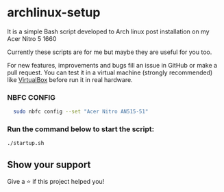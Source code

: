 # archlinux-setup

It is a simple Bash script developed to Arch linux post installation on my Acer Nitro 5 1660

Currently these scripts are for me but maybe they are useful for you too.

For new features, improvements and bugs fill an issue in GitHub or make a pull request. You can test it in a virtual machine (strongly recommended) like [VirtualBox](https://www.virtualbox.org/) before run it in real hardware.

### NBFC CONFIG

```bash
  sudo nbfc config --set "Acer Nitro AN515-51" 
```

### Run the command below to start the script:

```bash
./startup.sh
```

## Show your support

Give a ⭐️ if this project helped you!
